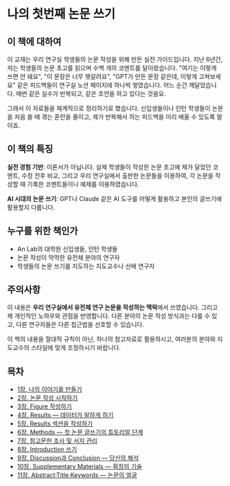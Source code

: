 # 나의 첫번째 논문 쓰기

## 이 책에 대하여
이 교재는 우리 연구실 학생들의 논문 작성을 위해 만든 실전 가이드입니다. 
지난 6년간, 저는 학생들의 논문 초고를 읽으며 수백 개의 코멘트를 달아왔습니다. "여기는 이렇게 쓰면 안 돼요", "이 문장은 너무 헷갈려요", "GPT가 만든 문장 같은데, 이렇게 고쳐보세요" 같은 피드백들이 연구실 노션 페이지에 하나씩 쌓였습니다. 어느 순간 깨달았습니다. 매번 같은 실수가 반복되고, 같은 조언을 하고 있다는 것을요.

그래서 이 자료들을 체계적으로 정리하기로 했습니다. 신입생들이나 인턴 학생들이 논문을 처음 쓸 때 겪는 혼란을 줄이고, 제가 반복해서 하는 피드백을 미리 배울 수 있도록 말이죠.

## 이 책의 특징
**실전 경험 기반**: 이론서가 아닙니다. 실제 학생들이 작성한 논문 초고에 제가 달았던 코멘트, 수정 전후 비교, 그리고 우리 연구실에서 출판한 논문들을 이용하여, 각 논문을 작성할 때 기록한 코멘트들이나 예제를 이용하였습니다. 

**AI 시대의 논문 쓰기**: GPT나 Claude 같은 AI 도구를 어떻게 활용하고 본인의 글쓰기에 활용할지 다룹니다.

## 누구를 위한 책인가
- An Lab의 대학원 신입생들, 인턴 학생들
- 논문 작성이 막막한 유전체 분야의 연구자
- 학생들의 논문 쓰기를 지도하는 지도교수나 선배 연구자

## 주의사항
이 내용은 **우리 연구실에서 유전체 연구 논문을 작성하는 맥락**에서 쓰였습니다. 그리고 제 개인적인 노하우와 관점을 반영합니다. 다른 분야의 논문 작성 방식과는 다를 수 있고, 다른 연구자들은 다른 접근법을 선호할 수 있습니다. 

이 책의 내용을 절대적 규칙이 아닌, 하나의 참고자료로 활용하시고, 여러분의 분야와 지도교수의 스타일에 맞게 조정하시기 바랍니다.

## 목차
- [1장. 나의 이야기를 만들기](chapters/chapter1.md)
- [2장. 논문 작성 시작하기](chapters/chapter2.md)
- [3장. Figure 작성하기](chapters/chapter3.md)
- [4장. Results — 데이터가 말하게 하기](chapters/chapter4.md)
- [5장. Results 섹션을 작성하기](chapters/chapter5.md)
- [6장. Methods — 첫 논문 글쓰기의 튜토리얼 단계](chapters/chapter6.md)
- [7장. 참고문헌 조사 및 서지 관리](chapters/chapter7.md)
- [8장. Introduction 쓰기](chapters/chapter8.md)
- [9장. Discussion과 Conclusion — 당신의 해석](chapters/chapter9.md)
- [10장. Supplementary Materials — 확장의 기술](chapters/chapter10.md)
- [11장. Abstract·Title·Keywords — 논문의 얼굴](chapters/chapter11.md)